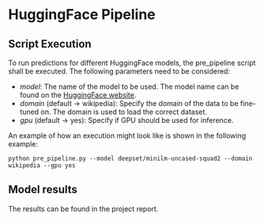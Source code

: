 # HuggingFace Pipeline

## Script Execution

To run predictions for different HuggingFace models, the pre_pipeline script shall be executed. The following parameters need to be considered:

- _model_: The name of the model to be used. The model name can be found on the [HuggingFace website](https://huggingface.co/models).
- _domain_ (default &rarr; wikipedia): Specify the domain of the data to be fine-tuned on. The domain is used to load the correct dataset.
- _gpu_ (default &rarr; yes): Specify if GPU should be used for inference.

An example of how an execution might look like is shown in the following example:

    python pre_pipeline.py --model deepset/minilm-uncased-squad2 --domain wikipedia --gpu yes

## Model results

The results can be found in the project report.
